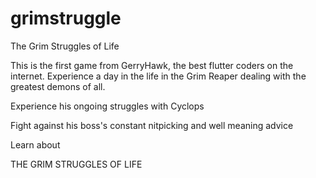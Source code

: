 # grimstruggle

The Grim Struggles of Life

This is the first game from GerryHawk, the best flutter coders on the internet. Experience a day in the life in the Grim Reaper dealing with the greatest demons of all. 

Experience his ongoing struggles with Cyclops

Fight against his boss's constant nitpicking and well meaning advice

Learn about

THE GRIM STRUGGLES OF LIFE

